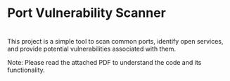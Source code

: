 # Port Vulnerability Scanner


#
This project is a simple tool to scan common ports, identify open services, and provide potential vulnerabilities associated with them.


Note: Please read the attached PDF to understand the code and its functionality.

